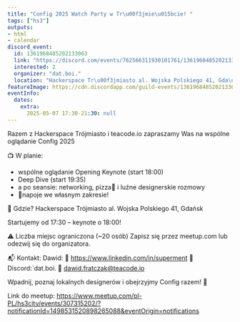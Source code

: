```yaml
---
title: "Config 2025 Watch Party w Tr\u00f3jmie\u015bcie! "
tags: ["hs3"]
outputs:
- html
- calendar
discord_event:
  id: 1361968485202133063
  link: "https://discord.com/events/762566311930101761/1361968485202133063"
  interested: 2
  organizer: "dat.boi."
  location: "Hackerspace Tr\u00f3jmiasto al. Wojska Polskiego 41, Gda\u0144sk"
featureImage: https://cdn.discordapp.com/guild-events/1361968485202133063/96dfd2dd22412f5a9d68eb570e42dfd9.png?size=1024
eventInfo:
  dates:
    extra:
      2025-05-07 17:30-21:30: null
---
```

Razem z Hackerspace Trójmiasto i teacode.io zapraszamy Was na wspólne oglądanie Config 2025

📺 W planie:
- wspólne oglądanie Opening Keynote (start 18:00)
- Deep Dive (start 19:35)
- a po seansie: networking, pizza🍕 i luźne designerskie rozmowy
- 🧃napoje we własnym zakresie!

📍 Gdzie?
Hackerspace Trójmiasto
al. Wojska Polskiego 41, Gdańsk

Startujemy od 17:30 – keynote o 18:00!

 ⚠️ Liczba miejsc ograniczona (~20 osób)
Zapisz się przez meetup.com lub odezwij się do organizatora.

📬 Kontakt:
Dawid:
🔗 https://www.linkedin.com/in/superment
💬 Discord:`dat.boi. 
📧 dawid.fratczak@teacode.io

Wpadnij, poznaj lokalnych designerów i obejrzyjmy Config razem! 🚀

Link do meetup: https://www.meetup.com/pl-PL/hs3city/events/307315202/?notificationId=1498531520898265088&eventOrigin=notifications
